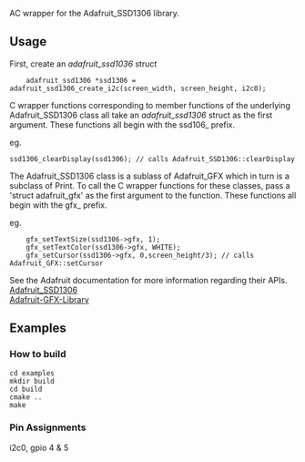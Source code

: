 AC wrapper for the Adafruit_SSD1306 library.

## Usage

First, create an *adafruit_ssd1036* struct
````
    adafruit_ssd1306 *ssd1306 = adafruit_ssd1306_create_i2c(screen_width, screen_height, i2c0);
````

C wrapper functions corresponding to member functions of the underlying Adafruit_SSD1306 class all take an *adafruit_ssd1306* struct as the first argument.
These functions all begin with the ssd106_ prefix.

eg.
````
ssd1306_clearDisplay(ssd1306); // calls Adafruit_SSD1306::clearDisplay
````

The Adafruit_SSD1306 class is a sublass of Adafruit_GFX which in turn is a subclass of Print.
To call the C wrapper functions for these classes, pass a 'struct adafruit_gfx' as the first argument to the function.
These functions all begin with the gfx_ prefix.

eg.
````
    gfx_setTextSize(ssd1306->gfx, 1);
	gfx_setTextColor(ssd1306->gfx, WHITE);
	gfx_setCursor(ssd1306->gfx, 0,screen_height/3); // calls Adafruit_GFX::setCursor
````

See the Adafruit documentation for more information regarding their APIs.    
[Adafruit_SSD1306](https://github.com/adafruit/Adafruit_SSD1306)   
[Adafruit-GFX-Library](https://github.com/adafruit/Adafruit-GFX-Library)


## Examples
### How to build
````
cd examples
mkdir build
cd build
cmake ..
make
````

### Pin Assignments
i2c0, gpio 4 & 5    
